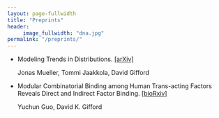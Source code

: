 ```yaml
---
layout: page-fullwidth
title: "Preprints"
header:
     image_fullwidth: "dna.jpg"
permalink: "/preprints/"
---
```

<!--more-->

* Modeling Trends in Distributions. [[arXiv]](http://arxiv.org/abs/1511.04486) 

	Jonas Mueller, Tommi Jaakkola, David Gifford

* Modular Combinatorial Binding among Human Trans-acting Factors Reveals Direct and Indirect Factor Binding. [[bioRxiv]](http://www.biorxiv.org/content/early/2015/09/30/027953.abstract)

	Yuchun Guo, David K. Gifford




